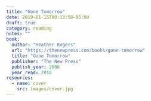```yaml
---
title: "Gone Tomorrow"
date: 2019-01-15T00:13:58-05:00
draft: true
category: reading
notes: ""
book:
  author: "Heather Rogers"
  url: "https://thenewpress.com/books/gone-tomorrow"
  title: "Gone Tomorrow"
  publisher: "The New Press"
  publish_year: 2006
  year_read: 2018
resources:
  - name: cover
    src: images/cover.jpg
---
```



